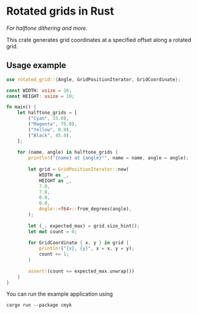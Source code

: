 # Rotated grids in Rust

_For halftone dithering and more._

This crate generates grid coordinates at a specified offset along a rotated grid.

## Usage example

```rust
use rotated_grid::{Angle, GridPositionIterator, GridCoordinate};

const WIDTH: usize = 16;
const HEIGHT: usize = 10;

fn main() {
    let halftone_grids = [
        ("Cyan", 15.0),
        ("Magenta", 75.0),
        ("Yellow", 0.0),
        ("Black", 45.0),
    ];
    
    for (name, angle) in halftone_grids {
        println!("{name} at {angle}°", name = name, angle = angle);
    
        let grid = GridPositionIterator::new(
            WIDTH as _,
            HEIGHT as _,
            7.0,
            7.0,
            0.0,
            0.0,
            Angle::<f64>::from_degrees(angle),
        );
    
        let (_, expected_max) = grid.size_hint();
        let mut count = 0;
    
        for GridCoordinate { x, y } in grid {
            println!("{x}, {y}", x = x, y = y);
            count += 1;
        }
    
        assert!(count <= expected_max.unwrap())
    }
}
```

You can run the example application using

```shell
cargo run --package cmyk
```

